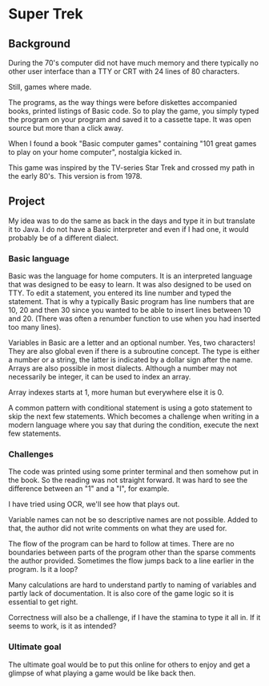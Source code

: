 # Super Trek

## Background

During the 70's computer did not have much memory and there typically no other user interface than a TTY or CRT with 24 lines of 80 characters.

Still, games where made. 

The programs, as the way things were before diskettes accompanied books, printed listings of Basic code. So to play the game, you simply typed the program on your program and saved it to a cassette tape. It was open source but more than a click away.

When I found a book "Basic computer games" containing "101 great games to play on your home computer", nostalgia kicked in.

This game was inspired by the TV-series Star Trek and crossed my path in the early 80's. This version is from 1978.

## Project

My idea was to do the same as back in the days and type it in but translate it to Java. I do not have a Basic interpreter and even if I had one, it would probably be of a different dialect.

### Basic language

Basic was the language for home computers. It is an interpreted language that was designed to be easy to learn. It was also designed to be used on TTY. To edit a statement, you entered its line number and typed the statement. That is why a typically Basic program has line numbers that are 10, 20 and then 30 since you
wanted to be able to insert lines between 10 and 20. (There was often a renumber function to use when you had inserted too many lines).

Variables in Basic are a letter and an optional number. Yes, two characters! They are also global even if there is a subroutine concept. The type is either a number or a string, the latter is indicated by a dollar sign after the name. Arrays are also possible in most dialects. Although a number may not necessarily be integer, it can be used to index an array.

Array indexes starts at 1, more human but everywhere else it is 0.

A common pattern with conditional statement is using a goto statement to skip the next few statements. Which becomes a challenge when writing in a modern language where you say that during the condition, execute the next few statements.

### Challenges

The code was printed using some printer terminal and then somehow put in the book. So the reading was not straight forward. It was hard to see the difference between an "1" and a "I", for example.

I have tried using OCR, we'll see how that plays out.

Variable names can not be so descriptive names are not possible. Added to that, the author did not write comments on what they are used for. 

The flow of the program can be hard to follow at times. There are no boundaries between parts of the program other than the sparse comments the author provided. Sometimes the flow jumps back to a line earlier in the program. Is it a loop? 

Many calculations are hard to understand partly to naming of variables and partly lack of documentation. It is also core of the game logic so it is essential to get right.

Correctness will also be a challenge, if I have the stamina to type it all in. If it seems to work, is it as intended?

### Ultimate goal

The ultimate goal would be to put this online for others to enjoy and get a glimpse of what playing a game would be like back then.

